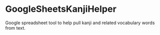 # GoogleSheetsKanjiHelper
Google spreadsheet  tool to help pull kanji and related vocabulary words from text.
